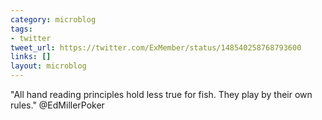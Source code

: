```yaml
---
category: microblog
tags:
- twitter
tweet_url: https://twitter.com/ExMember/status/148540258768793600
links: []
layout: microblog
---
```

"All hand reading principles hold less true for fish. They play by their own rules." @EdMillerPoker
